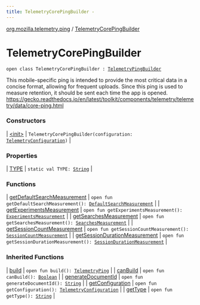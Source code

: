 ```yaml
---
title: TelemetryCorePingBuilder - 
---
```


[org.mozilla.telemetry.ping](../index.html) / [TelemetryCorePingBuilder](./index.html)

# TelemetryCorePingBuilder

`open class TelemetryCorePingBuilder : `[`TelemetryPingBuilder`](../-telemetry-ping-builder/index.html)

This mobile-specific ping is intended to provide the most critical data in a concise format, allowing for frequent uploads. Since this ping is used to measure retention, it should be sent each time the app is opened. https://gecko.readthedocs.io/en/latest/toolkit/components/telemetry/telemetry/data/core-ping.html

### Constructors

| [&lt;init&gt;](-init-.html) | `TelemetryCorePingBuilder(configuration: `[`TelemetryConfiguration`](../../org.mozilla.telemetry.config/-telemetry-configuration/index.html)`)` |

### Properties

| [TYPE](-t-y-p-e.html) | `static val TYPE: `[`String`](https://kotlinlang.org/api/latest/jvm/stdlib/kotlin/-string/index.html) |

### Functions

| [getDefaultSearchMeasurement](get-default-search-measurement.html) | `open fun getDefaultSearchMeasurement(): `[`DefaultSearchMeasurement`](../../org.mozilla.telemetry.measurement/-default-search-measurement/index.html) |
| [getExperimentsMeasurement](get-experiments-measurement.html) | `open fun getExperimentsMeasurement(): `[`ExperimentsMeasurement`](../../org.mozilla.telemetry.measurement/-experiments-measurement/index.html) |
| [getSearchesMeasurement](get-searches-measurement.html) | `open fun getSearchesMeasurement(): `[`SearchesMeasurement`](../../org.mozilla.telemetry.measurement/-searches-measurement/index.html) |
| [getSessionCountMeasurement](get-session-count-measurement.html) | `open fun getSessionCountMeasurement(): `[`SessionCountMeasurement`](../../org.mozilla.telemetry.measurement/-session-count-measurement/index.html) |
| [getSessionDurationMeasurement](get-session-duration-measurement.html) | `open fun getSessionDurationMeasurement(): `[`SessionDurationMeasurement`](../../org.mozilla.telemetry.measurement/-session-duration-measurement/index.html) |

### Inherited Functions

| [build](../-telemetry-ping-builder/build.html) | `open fun build(): `[`TelemetryPing`](../-telemetry-ping/index.html) |
| [canBuild](../-telemetry-ping-builder/can-build.html) | `open fun canBuild(): `[`Boolean`](https://kotlinlang.org/api/latest/jvm/stdlib/kotlin/-boolean/index.html) |
| [generateDocumentId](../-telemetry-ping-builder/generate-document-id.html) | `open fun generateDocumentId(): `[`String`](https://kotlinlang.org/api/latest/jvm/stdlib/kotlin/-string/index.html) |
| [getConfiguration](../-telemetry-ping-builder/get-configuration.html) | `open fun getConfiguration(): `[`TelemetryConfiguration`](../../org.mozilla.telemetry.config/-telemetry-configuration/index.html) |
| [getType](../-telemetry-ping-builder/get-type.html) | `open fun getType(): `[`String`](https://kotlinlang.org/api/latest/jvm/stdlib/kotlin/-string/index.html) |


